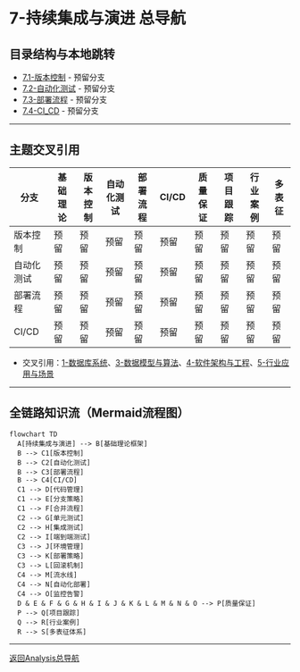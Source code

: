 # 7-持续集成与演进 总导航

## 目录结构与本地跳转
- [7.1-版本控制](7.1-版本控制/README.md) - 预留分支
- [7.2-自动化测试](7.2-自动化测试/README.md) - 预留分支
- [7.3-部署流程](7.3-部署流程/README.md) - 预留分支
- [7.4-CI_CD](7.4-CI_CD/README.md) - 预留分支

---

## 主题交叉引用
| 分支      | 基础理论 | 版本控制 | 自动化测试 | 部署流程 | CI/CD | 质量保证 | 项目跟踪 | 行业案例 | 多表征 |
|-----------|----------|----------|------------|----------|-------|----------|----------|----------|--------|
| 版本控制  | 预留     | 预留     | 预留       | 预留     | 预留  | 预留     | 预留     | 预留     | 预留   |
| 自动化测试| 预留     | 预留     | 预留       | 预留     | 预留  | 预留     | 预留     | 预留     | 预留   |
| 部署流程  | 预留     | 预留     | 预留       | 预留     | 预留  | 预留     | 预留     | 预留     | 预留   |
| CI/CD     | 预留     | 预留     | 预留       | 预留     | 预留  | 预留     | 预留     | 预留     | 预留   |

- 交叉引用：[1-数据库系统](../1-数据库系统/README.md)、[3-数据模型与算法](../3-数据模型与算法/README.md)、[4-软件架构与工程](../4-软件架构与工程/README.md)、[5-行业应用与场景](../5-行业应用与场景/README.md)

---

## 全链路知识流（Mermaid流程图）
```mermaid
flowchart TD
  A[持续集成与演进] --> B[基础理论框架]
  B --> C1[版本控制]
  B --> C2[自动化测试]
  B --> C3[部署流程]
  B --> C4[CI/CD]
  C1 --> D[代码管理]
  C1 --> E[分支策略]
  C1 --> F[合并流程]
  C2 --> G[单元测试]
  C2 --> H[集成测试]
  C2 --> I[端到端测试]
  C3 --> J[环境管理]
  C3 --> K[部署策略]
  C3 --> L[回滚机制]
  C4 --> M[流水线]
  C4 --> N[自动化部署]
  C4 --> O[监控告警]
  D & E & F & G & H & I & J & K & L & M & N & O --> P[质量保证]
  P --> Q[项目跟踪]
  Q --> R[行业案例]
  R --> S[多表征体系]
```

---

[返回Analysis总导航](../README.md)
